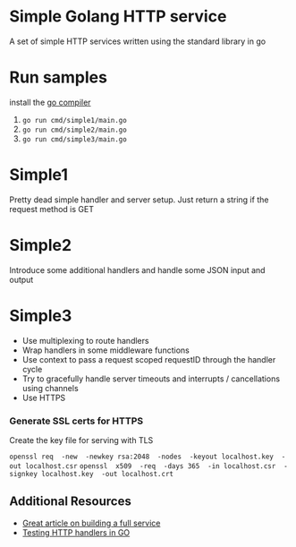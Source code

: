 # Simple Golang HTTP service

A set of simple HTTP services written using the standard library in go

Run samples
===========

install the [go compiler](golang.org)

1. `go run cmd/simple1/main.go`
2. `go run cmd/simple2/main.go`
3. `go run cmd/simple3/main.go`

Simple1
=======

Pretty dead simple handler and server setup. Just return a string if the request method is GET

Simple2
=======

Introduce some additional handlers and handle some JSON input and output

Simple3
=======

+ Use multiplexing to route handlers
+ Wrap handlers in some middleware functions
+ Use context to pass a request scoped requestID through the handler cycle
+ Try to gracefully handle server timeouts and interrupts / cancellations using channels
+ Use HTTPS

### Generate SSL certs for HTTPS

Create the key file for serving with TLS

`openssl req  -new  -newkey rsa:2048  -nodes  -keyout localhost.key  -out localhost.csr`
`openssl  x509  -req  -days 365  -in localhost.csr  -signkey localhost.key  -out localhost.crt`

## Additional Resources

+ [Great article on building a full service](https://medium.com/rungo/creating-a-simple-hello-world-http-server-in-go-31c7fd70466e)
+ [Testing HTTP handlers in GO](https://blog.questionable.services/article/testing-http-handlers-go/)